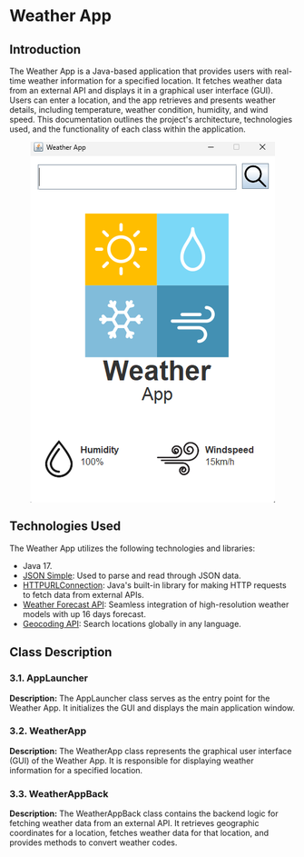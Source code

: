 <h1>Weather App </h1>
<h2>Introduction</h2>
<p>
    The Weather App is a Java-based application that provides users with real-time weather information for a specified location. It fetches weather data from an external API and displays it in a graphical user interface (GUI). Users can enter a location, and the app retrieves and 
    presents weather details, including temperature, weather condition, humidity, and wind speed. This documentation outlines the project's architecture, technologies used, and the functionality of each class within the application.
</p>
<p align="center">
    <img src="https://github.com/mickfree/WeatherApp/blob/master/ScreenshotWeatherApp.png?raw=true" align="center">
</p>

<h2>Technologies Used</h2>
<p>
    The Weather App utilizes the following technologies and libraries:
</p>
<ul>
  <li>Java 17.</li>
  <li><a href="https://code.google.com/archive/p/json-simple/downloads">JSON Simple</a>: Used to parse and read through JSON data.</li>
  <li><a href="https://docs.oracle.com/en/java/javase/17/docs/api/java.base/java/net/HttpURLConnection.html">HTTPURLConnection</a>: Java's built-in library for making HTTP requests to fetch data from external APIs.</li>
  <li><a href="https://open-meteo.com/en/docs#latitude=33.767&longitude=-118.1892">Weather Forecast API</a>: Seamless integration of high-resolution weather models with up 16 days forecast.</li>
    <li><a href="https://open-meteo.com/en/docs/geocoding-api">Geocoding API</a>: Search locations globally in any language.</li>
</ul>
<h2>Class Description</h2>

<h3>3.1. AppLauncher</h3>
<p>
    <strong>Description:</strong> The AppLauncher class serves as the entry point for the Weather App. It initializes the GUI and displays the main application window.
</p>

<h3>3.2. WeatherApp</h3>
<p>
    <strong>Description:</strong> The WeatherApp class represents the graphical user interface (GUI) of the Weather App. It is responsible for displaying weather information for a specified location.
</p>

<h3>3.3. WeatherAppBack</h3>
<p>
    <strong>Description:</strong> The WeatherAppBack class contains the backend logic for fetching weather data from an external API. It retrieves geographic coordinates for a location, fetches weather data for that location, and provides methods to convert weather codes.
</p>

